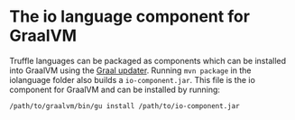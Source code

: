 # The io language component for GraalVM

Truffle languages can be packaged as components which can be installed into
GraalVM using the [Graal
updater](http://www.graalvm.org/docs/reference-manual/graal-updater/). 
Running `mvn package` in the iolanguage folder also builds a
`io-component.jar`. 
This file is the io component for GraalVM and can be installed by
running:

```
/path/to/graalvm/bin/gu install /path/to/io-component.jar
```

